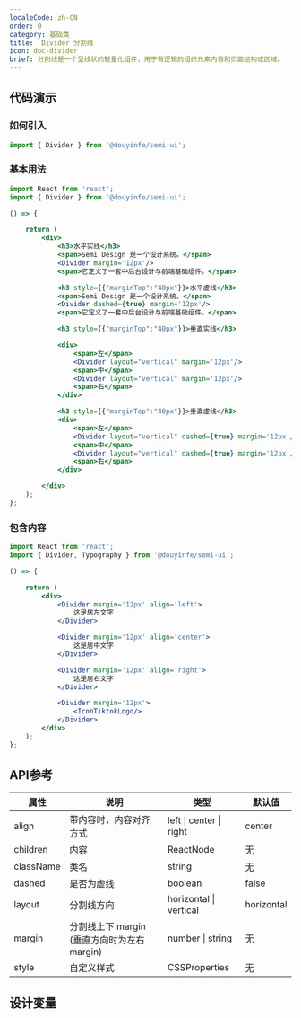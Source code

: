 ```yaml
---
localeCode: zh-CN
order: 0
category: 基础类 
title:  Divider 分割线 
icon: doc-divider 
brief: 分割线是一个呈线状的轻量化组件，用于有逻辑的组织元素内容和页面结构或区域。
---
```


## 代码演示

### 如何引入

```jsx import
import { Divider } from '@douyinfe/semi-ui';
```

### 基本用法

```jsx live=true
import React from 'react';
import { Divider } from '@douyinfe/semi-ui';

() => {

    return (
        <div>
            <h3>水平实线</h3>
            <span>Semi Design 是一个设计系统。</span>
            <Divider margin='12px'/>
            <span>它定义了一套中后台设计与前端基础组件。</span>

            <h3 style={{"marginTop":"40px"}}>水平虚线</h3>
            <span>Semi Design 是一个设计系统。</span>
            <Divider dashed={true} margin='12px'/>
            <span>它定义了一套中后台设计与前端基础组件。</span>

            <h3 style={{"marginTop":"40px"}}>垂直实线</h3>

            <div>
                <span>左</span>
                <Divider layout="vertical" margin='12px'/>
                <span>中</span>
                <Divider layout="vertical" margin='12px'/>
                <span>右</span>
            </div>

            <h3 style={{"marginTop":"40px"}}>垂直虚线</h3>
            <div>
                <span>左</span>
                <Divider layout="vertical" dashed={true} margin='12px'/>
                <span>中</span>
                <Divider layout="vertical" dashed={true} margin='12px'/>
                <span>右</span>
            </div>

        </div>
    );
};

```

### 包含内容

```jsx live=true
import React from 'react';
import { Divider, Typography } from '@douyinfe/semi-ui';

() => {

    return (
        <div>
            <Divider margin='12px' align='left'>
                这是居左文字
            </Divider>

            <Divider margin='12px' align='center'>
                这是居中文字
            </Divider>

            <Divider margin='12px' align='right'>
                这是居右文字
            </Divider>

            <Divider margin='12px'>
                <IconTiktokLogo/>
            </Divider>
        </div>
    );
};


```

## API参考

| 属性        | 说明                             | 类型          | 默认值     |
|-----------|--------------------------------|-------------|---------|
| align     | 带内容时，内容对齐方式                    | left \| center \| right | center      |
| children  | 内容                             | ReactNode   | 无       | 
| className | 类名                             | string      | 无       |
| dashed    | 是否为虚线                          | boolean     | false   |
| layout    | 分割线方向                          | horizontal \| vertical | horizontal    |
| margin    | 分割线上下 margin (垂直方向时为左右 margin) | number \| string  | 无        |
| style     | 自定义样式                          | CSSProperties | 无       |

## 设计变量

<DesignToken/>

